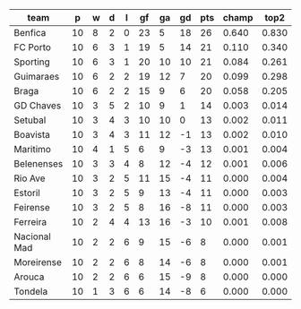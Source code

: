 |     team     | p  | w | d | l | gf | ga | gd | pts | champ | top2  | top3  | top4  |  5-7  | bot4  | bot3  | bot2  |
|--------------|----|---|---|---|----|----|----|-----|-------|-------|-------|-------|-------|-------|-------|-------|
| Benfica      | 10 | 8 | 2 | 0 | 23 |  5 | 18 |  26 | 0.640 | 0.830 | 0.915 | 0.962 | 0.036 | 0.000 | 0.000 | 0.000|
| FC Porto     | 10 | 6 | 3 | 1 | 19 |  5 | 14 |  21 | 0.110 | 0.340 | 0.554 | 0.713 | 0.227 | 0.001 | 0.000 | 0.000|
| Sporting     | 10 | 6 | 3 | 1 | 20 | 10 | 10 |  21 | 0.084 | 0.261 | 0.450 | 0.631 | 0.272 | 0.002 | 0.001 | 0.000|
| Guimaraes    | 10 | 6 | 2 | 2 | 19 | 12 |  7 |  20 | 0.099 | 0.298 | 0.504 | 0.675 | 0.240 | 0.002 | 0.001 | 0.001|
| Braga        | 10 | 6 | 2 | 2 | 15 |  9 |  6 |  20 | 0.058 | 0.205 | 0.370 | 0.550 | 0.321 | 0.005 | 0.002 | 0.001|
| GD Chaves    | 10 | 3 | 5 | 2 | 10 |  9 |  1 |  14 | 0.003 | 0.014 | 0.043 | 0.090 | 0.266 | 0.113 | 0.069 | 0.036|
| Setubal      | 10 | 3 | 4 | 3 | 10 | 10 |  0 |  13 | 0.002 | 0.011 | 0.032 | 0.072 | 0.244 | 0.136 | 0.089 | 0.050|
| Boavista     | 10 | 3 | 4 | 3 | 11 | 12 | -1 |  13 | 0.002 | 0.010 | 0.029 | 0.065 | 0.227 | 0.155 | 0.102 | 0.055|
| Maritimo     | 10 | 4 | 1 | 5 |  6 |  9 | -3 |  13 | 0.001 | 0.004 | 0.012 | 0.028 | 0.151 | 0.255 | 0.180 | 0.107|
| Belenenses   | 10 | 3 | 3 | 4 |  8 | 12 | -4 |  12 | 0.001 | 0.006 | 0.020 | 0.044 | 0.176 | 0.213 | 0.144 | 0.085|
| Rio Ave      | 10 | 3 | 2 | 5 | 11 | 15 | -4 |  11 | 0.000 | 0.004 | 0.017 | 0.039 | 0.173 | 0.224 | 0.152 | 0.087|
| Estoril      | 10 | 3 | 2 | 5 |  9 | 13 | -4 |  11 | 0.000 | 0.003 | 0.012 | 0.031 | 0.149 | 0.263 | 0.182 | 0.110|
| Feirense     | 10 | 3 | 2 | 5 |  8 | 16 | -8 |  11 | 0.000 | 0.003 | 0.008 | 0.023 | 0.116 | 0.308 | 0.222 | 0.136|
| Ferreira     | 10 | 2 | 4 | 4 | 13 | 16 | -3 |  10 | 0.001 | 0.008 | 0.024 | 0.051 | 0.200 | 0.188 | 0.126 | 0.073|
| Nacional Mad | 10 | 2 | 2 | 6 |  9 | 15 | -6 |   8 | 0.000 | 0.001 | 0.005 | 0.013 | 0.084 | 0.406 | 0.314 | 0.208|
| Moreirense   | 10 | 2 | 2 | 6 |  8 | 14 | -6 |   8 | 0.000 | 0.001 | 0.003 | 0.009 | 0.052 | 0.488 | 0.379 | 0.262|
| Arouca       | 10 | 2 | 2 | 6 |  6 | 15 | -9 |   8 | 0.000 | 0.000 | 0.001 | 0.005 | 0.036 | 0.591 | 0.491 | 0.363|
| Tondela      | 10 | 1 | 3 | 6 |  6 | 14 | -8 |   6 | 0.000 | 0.000 | 0.001 | 0.003 | 0.032 | 0.649 | 0.547 | 0.426|
